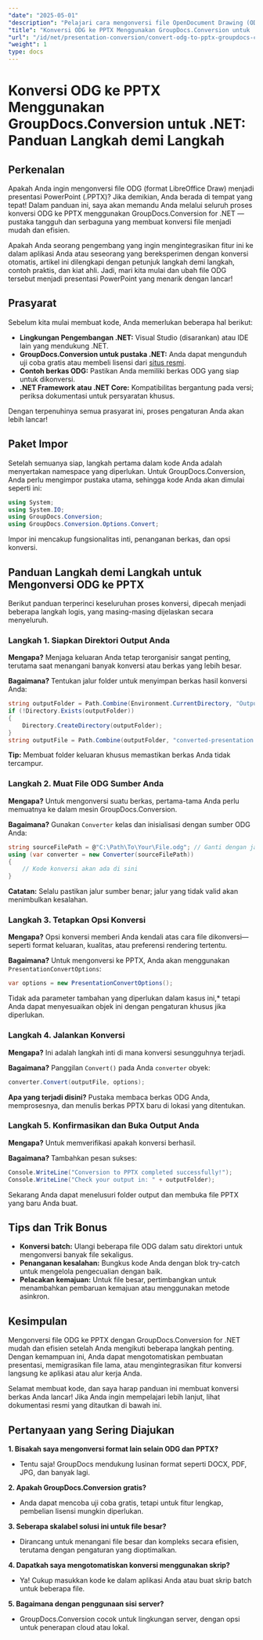 ```yaml
---
"date": "2025-05-01"
"description": "Pelajari cara mengonversi file OpenDocument Drawing (ODG) menjadi presentasi PowerPoint (PPTX) dengan GroupDocs.Conversion for .NET. Ikuti panduan langkah demi langkah ini untuk mengotomatiskan alur kerja dokumen secara efisien."
"title": "Konversi ODG ke PPTX Menggunakan GroupDocs.Conversion untuk .NET&#58; Panduan Langkah demi Langkah"
"url": "/id/net/presentation-conversion/convert-odg-to-pptx-groupdocs-conversion-net/"
"weight": 1
type: docs
---
```

# Konversi ODG ke PPTX Menggunakan GroupDocs.Conversion untuk .NET: Panduan Langkah demi Langkah

## Perkenalan

Apakah Anda ingin mengonversi file ODG (format LibreOffice Draw) menjadi presentasi PowerPoint (.PPTX)? Jika demikian, Anda berada di tempat yang tepat! Dalam panduan ini, saya akan memandu Anda melalui seluruh proses konversi ODG ke PPTX menggunakan GroupDocs.Conversion for .NET — pustaka tangguh dan serbaguna yang membuat konversi file menjadi mudah dan efisien.

Apakah Anda seorang pengembang yang ingin mengintegrasikan fitur ini ke dalam aplikasi Anda atau seseorang yang bereksperimen dengan konversi otomatis, artikel ini dilengkapi dengan petunjuk langkah demi langkah, contoh praktis, dan kiat ahli. Jadi, mari kita mulai dan ubah file ODG tersebut menjadi presentasi PowerPoint yang menarik dengan lancar!


## Prasyarat

Sebelum kita mulai membuat kode, Anda memerlukan beberapa hal berikut:

- **Lingkungan Pengembangan .NET:** Visual Studio (disarankan) atau IDE lain yang mendukung .NET.
- **GroupDocs.Conversion untuk pustaka .NET:** Anda dapat mengunduh uji coba gratis atau membeli lisensi dari [situs resmi](https://releases.groupdocs.com/conversion/net/).
- **Contoh berkas ODG:** Pastikan Anda memiliki berkas ODG yang siap untuk dikonversi.
- **.NET Framework atau .NET Core:** Kompatibilitas bergantung pada versi; periksa dokumentasi untuk persyaratan khusus.

Dengan terpenuhinya semua prasyarat ini, proses pengaturan Anda akan lebih lancar!


## Paket Impor

Setelah semuanya siap, langkah pertama dalam kode Anda adalah menyertakan namespace yang diperlukan. Untuk GroupDocs.Conversion, Anda perlu mengimpor pustaka utama, sehingga kode Anda akan dimulai seperti ini:

```csharp
using System;
using System.IO;
using GroupDocs.Conversion;
using GroupDocs.Conversion.Options.Convert;
```
Impor ini mencakup fungsionalitas inti, penanganan berkas, dan opsi konversi.


## Panduan Langkah demi Langkah untuk Mengonversi ODG ke PPTX

Berikut panduan terperinci keseluruhan proses konversi, dipecah menjadi beberapa langkah logis, yang masing-masing dijelaskan secara menyeluruh.


### Langkah 1. Siapkan Direktori Output Anda

**Mengapa?** Menjaga keluaran Anda tetap terorganisir sangat penting, terutama saat menangani banyak konversi atau berkas yang lebih besar.

**Bagaimana?** Tentukan jalur folder untuk menyimpan berkas hasil konversi Anda:

```csharp
string outputFolder = Path.Combine(Environment.CurrentDirectory, "Output");
if (!Directory.Exists(outputFolder))
{
    Directory.CreateDirectory(outputFolder);
}
string outputFile = Path.Combine(outputFolder, "converted-presentation.pptx");
```
**Tip:** Membuat folder keluaran khusus memastikan berkas Anda tidak tercampur.


### Langkah 2. Muat File ODG Sumber Anda

**Mengapa?** Untuk mengonversi suatu berkas, pertama-tama Anda perlu memuatnya ke dalam mesin GroupDocs.Conversion.

**Bagaimana?** Gunakan `Converter` kelas dan inisialisasi dengan sumber ODG Anda:

```csharp
string sourceFilePath = @"C:\Path\To\Your\File.odg"; // Ganti dengan jalur file Anda
using (var converter = new Converter(sourceFilePath))
{
    // Kode konversi akan ada di sini
}
```
**Catatan:** Selalu pastikan jalur sumber benar; jalur yang tidak valid akan menimbulkan kesalahan.


### Langkah 3. Tetapkan Opsi Konversi

**Mengapa?** Opsi konversi memberi Anda kendali atas cara file dikonversi—seperti format keluaran, kualitas, atau preferensi rendering tertentu.

**Bagaimana?** Untuk mengonversi ke PPTX, Anda akan menggunakan `PresentationConvertOptions`:

```csharp
var options = new PresentationConvertOptions();
```

Tidak ada parameter tambahan yang diperlukan dalam kasus ini,* tetapi Anda dapat menyesuaikan objek ini dengan pengaturan khusus jika diperlukan.


### Langkah 4. Jalankan Konversi

**Mengapa?** Ini adalah langkah inti di mana konversi sesungguhnya terjadi.

**Bagaimana?** Panggilan `Convert()` pada Anda `converter` obyek:

```csharp
converter.Convert(outputFile, options);
```

**Apa yang terjadi disini?** Pustaka membaca berkas ODG Anda, memprosesnya, dan menulis berkas PPTX baru di lokasi yang ditentukan.


### Langkah 5. Konfirmasikan dan Buka Output Anda

**Mengapa?** Untuk memverifikasi apakah konversi berhasil.

**Bagaimana?** Tambahkan pesan sukses:

```csharp
Console.WriteLine("Conversion to PPTX completed successfully!");
Console.WriteLine("Check your output in: " + outputFolder);
```

Sekarang Anda dapat menelusuri folder output dan membuka file PPTX yang baru Anda buat.


## Tips dan Trik Bonus

- **Konversi batch:** Ulangi beberapa file ODG dalam satu direktori untuk mengonversi banyak file sekaligus.
- **Penanganan kesalahan:** Bungkus kode Anda dengan blok try-catch untuk mengelola pengecualian dengan baik.
- **Pelacakan kemajuan:** Untuk file besar, pertimbangkan untuk menambahkan pembaruan kemajuan atau menggunakan metode asinkron.


## Kesimpulan

Mengonversi file ODG ke PPTX dengan GroupDocs.Conversion for .NET mudah dan efisien setelah Anda mengikuti beberapa langkah penting. Dengan kemampuan ini, Anda dapat mengotomatiskan pembuatan presentasi, memigrasikan file lama, atau mengintegrasikan fitur konversi langsung ke aplikasi atau alur kerja Anda.

Selamat membuat kode, dan saya harap panduan ini membuat konversi berkas Anda lancar! Jika Anda ingin mempelajari lebih lanjut, lihat dokumentasi resmi yang ditautkan di bawah ini.


## Pertanyaan yang Sering Diajukan

**1. Bisakah saya mengonversi format lain selain ODG dan PPTX?**  
- Tentu saja! GroupDocs mendukung lusinan format seperti DOCX, PDF, JPG, dan banyak lagi.

**2. Apakah GroupDocs.Conversion gratis?**  
- Anda dapat mencoba uji coba gratis, tetapi untuk fitur lengkap, pembelian lisensi mungkin diperlukan.

**3. Seberapa skalabel solusi ini untuk file besar?**  
- Dirancang untuk menangani file besar dan kompleks secara efisien, terutama dengan pengaturan yang dioptimalkan.

**4. Dapatkah saya mengotomatiskan konversi menggunakan skrip?**  
- Ya! Cukup masukkan kode ke dalam aplikasi Anda atau buat skrip batch untuk beberapa file.

**5. Bagaimana dengan penggunaan sisi server?**  
- GroupDocs.Conversion cocok untuk lingkungan server, dengan opsi untuk penerapan cloud atau lokal.